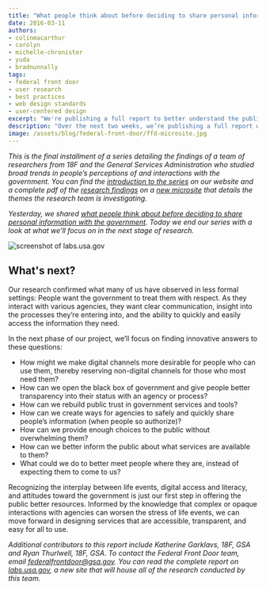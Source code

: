```yaml
---
title: "What people think about before deciding to share personal information with the government"
date: 2016-03-11
authors:
- colinmacarthur
- carolyn
- michelle-chronister
- yuda
- bradnunnally
tags:
- federal front door
- user research
- best practices
- web design standards
- user-centered design
excerpt: "We're publishing a full report to better understand the public's overall experience interacting with the federal government and their attitudes about sharing information with government agencies. Today we end the series with a look at what we’ll focus on in the next stage of research."
description: "Over the next two weeks, we’re publishing a full report with findings from our research to better understand the public's overall experience interacting with the federal government and their attitudes about sharing information with government agencies. Today we end the series with a look at what we’ll focus on in the next stage of research."
image: /assets/blog/federal-front-door/ffd-microsite.jpg
---
```



_This is the final installment of a series detailing the findings of a team of researchers from 18F and the General Services Administration who studied broad trends in people’s perceptions of and interactions with the government. You can find the [introduction to the series](https://18f.gsa.gov/2016/03/01/what-we-learned-after-interviewing-people-about-their-interactions-with-the-federal-government/) on our website and a complete pdf of the [research findings](https://labs.usa.gov/#research-report) on a [new microsite](https://labs.usa.gov/) that details the themes the research team is investigating._

_Yesterday, we shared [what people think about before deciding to share personal information with the government](https://18f.gsa.gov/2016/03/10/what-people-think-about-before-sharing-personal-information/). Today we end our series with a look at what we’ll focus on in the next stage of research._

![screenshot of labs.usa.gov]({{site.baseurl}}/assets/blog/federal-front-door/ffd-microsite.jpg)

## What's next?

Our research confirmed what many of us have observed in less formal settings: People want the government to treat them with respect. As they interact with various agencies, they want clear communication, insight into the processes they’re entering into, and the ability to quickly and easily access the information they need. 

In the next phase of our project, we’ll focus on finding innovative answers to these questions:

- How might we make digital channels more desirable for people who can use them, thereby reserving non-digital channels for those who most need them?
- How can we open the black box of government and give people better transparency into their status with an agency or process?
- How can we rebuild public trust in government services and tools?
- How can we create ways for agencies to safely and quickly share people’s information (when people so authorize)?
- How can we provide enough choices to the public without overwhelming them? 
- How can we better inform the public about what services are available to them? 
- What could we do to better meet people where they are, instead of expecting them to come to us?

Recognizing the interplay between life events, digital access and literacy, and attitudes toward the government is just our first step in offering the public better resources. Informed by the knowledge that complex or opaque interactions with agencies can worsen the stress of life events, we can move forward in designing services that are accessible, transparent, and easy for all to use.



_Additional contributors to this report include Katherine Garklavs, 18F, GSA and Ryan Thurlwell, 18F, GSA. To contact the Federal Front Door team, email [federalfrontdoor@gsa.gov](mailto:federalfrontdoor@gsa.gov). You can read the complete report on [labs.usa.gov](https://labs.usa.gov), a new site that will house all of the research conducted by this team._
